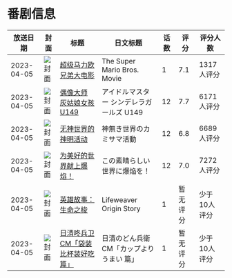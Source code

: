 # 番剧信息

|放送日期|封面|标题|日文标题|话数|评分|评分人数|
|---|---|---|---|---|---|---|
|2023-04-05|![封面](https://lain.bgm.tv/pic/cover/c/4e/d2/235920_WQH1U.jpg)|[超级马力欧兄弟大电影](https://bangumi.tv/subject/235920)|The Super Mario Bros. Movie|1|7.1|1317人评分|
|2023-04-05|![封面](https://lain.bgm.tv/pic/cover/c/58/c1/376703_g5559.jpg)|[偶像大师 灰姑娘女孩 U149](https://bangumi.tv/subject/376703)|アイドルマスター シンデレラガールズ U149|12|7.7|6171人评分|
|2023-04-05|![封面](https://lain.bgm.tv/pic/cover/c/e5/59/377607_8w26i.jpg)|[无神世界的神明活动](https://bangumi.tv/subject/377607)|神無き世界のカミサマ活動|12|6.8|6689人评分|
|2023-04-05|![封面](https://lain.bgm.tv/pic/cover/c/c7/89/385209_hWE7n.jpg)|[为美好的世界献上爆焰！](https://bangumi.tv/subject/385209)|この素晴らしい世界に爆焔を！|12|7.0|7272人评分|
|2023-04-05|![封面](https://lain.bgm.tv/pic/cover/c/5d/17/427937_DWfTH.jpg)|[英雄故事：生命之梭](https://bangumi.tv/subject/427937)|Lifeweaver Origin Story|1|暂无评分|少于10人评分|
|2023-04-05|![封面](https://lain.bgm.tv/pic/cover/c/e6/e3/500638_NmqtD.jpg)|[日清咚兵卫CM「袋装比杯装好吃篇」](https://bangumi.tv/subject/500638)|日清のどん兵衛CM「カップよりうまい 篇」|1|暂无评分|少于10人评分|
